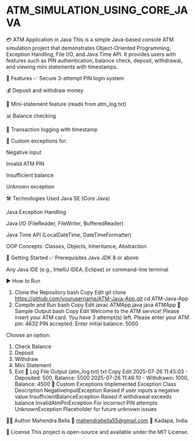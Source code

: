 # ATM_SIMULATION_USING_CORE_JAVA
💳 ATM Application in Java
This is a simple Java-based console ATM simulation project that demonstrates Object-Oriented Programming, Exception Handling, File I/O, and Java Time API. It provides users with features such as PIN authentication, balance check, deposit, withdrawal, and viewing mini statements with timestamps.

📌 Features
✅ Secure 3-attempt PIN login system

💰 Deposit and withdraw money

📄 Mini-statement feature (reads from atm_log.txt)

📊 Balance checking

📂 Transaction logging with timestamp

🔐 Custom exceptions for:

Negative input

Invalid ATM PIN

Insufficient balance

Unknown exception

🛠️ Technologies Used
Java SE (Core Java)

Java Exception Handling

Java I/O (FileReader, FileWriter, BufferedReader)

Java Time API (LocalDateTime, DateTimeFormatter)

OOP Concepts: Classes, Objects, Inheritance, Abstraction

🚀 Getting Started
✅ Prerequisites
Java JDK 8 or above

Any Java IDE (e.g., IntelliJ IDEA, Eclipse) or command-line terminal

▶️ How to Run
1. Clone the Repository
bash
Copy
Edit
git clone https://github.com/yourusername/ATM-Java-App.git
cd ATM-Java-App
2. Compile and Run
bash
Copy
Edit
javac ATMApp.java
java ATMApp
🧪 Sample Output
bash
Copy
Edit
Welcome to the ATM service!
Please insert your ATM card.
You have 3 attempt(s) left.
Please enter your ATM pin: 4632
PIN accepted.
Enter initial balance: 5000

Choose an option:
1. Check Balance
2. Deposit
3. Withdraw
4. Mini Statement
5. Exit
📂 Log File Output (atm_log.txt)
txt
Copy
Edit
2025-07-26 11:45:03 - Deposited: 500, Balance: 5500
2025-07-26 11:46:10 - Withdrawn: 1000, Balance: 4500
📌 Custom Exceptions Implemented
Exception Class	Description
NegativeInputException	Raised if user inputs a negative value
InsufficientBalanceException	Raised if withdrawal exceeds balance
InvalidAtmPinException	For incorrect PIN attempts
UnknownException	Placeholder for future unknown issues

🧑‍💻 Author
Mahendra Bella
📧 mahendrabella55@gmail.com
📍 Kadapa, India

📜 License
This project is open-source and available under the MIT License.

